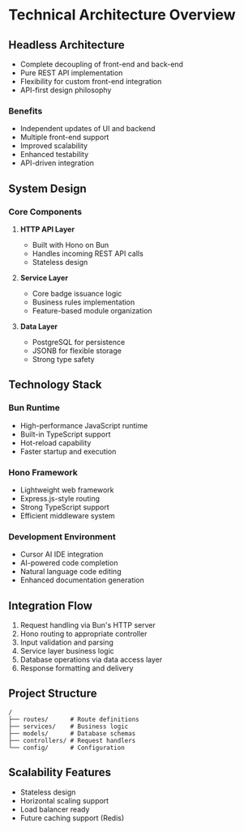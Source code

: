 # Technical Architecture Overview

## Headless Architecture
- Complete decoupling of front-end and back-end
- Pure REST API implementation
- Flexibility for custom front-end integration
- API-first design philosophy

### Benefits
- Independent updates of UI and backend
- Multiple front-end support
- Improved scalability
- Enhanced testability
- API-driven integration

## System Design

### Core Components
1. **HTTP API Layer**
   - Built with Hono on Bun
   - Handles incoming REST API calls
   - Stateless design

2. **Service Layer**
   - Core badge issuance logic
   - Business rules implementation
   - Feature-based module organization

3. **Data Layer**
   - PostgreSQL for persistence
   - JSONB for flexible storage
   - Strong type safety

## Technology Stack

### Bun Runtime
- High-performance JavaScript runtime
- Built-in TypeScript support
- Hot-reload capability
- Faster startup and execution

### Hono Framework
- Lightweight web framework
- Express.js-style routing
- Strong TypeScript support
- Efficient middleware system

### Development Environment
- Cursor AI IDE integration
- AI-powered code completion
- Natural language code editing
- Enhanced documentation generation

## Integration Flow
1. Request handling via Bun's HTTP server
2. Hono routing to appropriate controller
3. Input validation and parsing
4. Service layer business logic
5. Database operations via data access layer
6. Response formatting and delivery

## Project Structure
```
/
├── routes/      # Route definitions
├── services/    # Business logic
├── models/      # Database schemas
├── controllers/ # Request handlers
└── config/      # Configuration
```

## Scalability Features
- Stateless design
- Horizontal scaling support
- Load balancer ready
- Future caching support (Redis) 